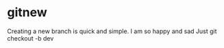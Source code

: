# gitnew
Creating a new branch is quick and simple. I am so happy and sad 
Just git checkout -b dev

